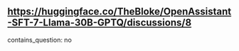 ## https://huggingface.co/TheBloke/OpenAssistant-SFT-7-Llama-30B-GPTQ/discussions/8

contains_question: no